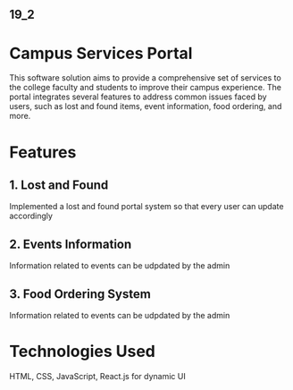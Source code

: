 ## 19_2
# Campus Services Portal
This software solution aims to provide a comprehensive set of services to the college faculty and students to improve their campus experience. 
The portal integrates several features to address common issues faced by users, such as lost and found items, event information, food ordering, and more.

# Features

## 1. Lost and Found
Implemented a lost and found portal system so that every user can  update accordingly
## 2. Events Information
Information related to events can be udpdated by the admin
## 3. Food Ordering System
Information related to events can be udpdated by the admin



# Technologies Used
HTML, CSS, JavaScript, React.js for dynamic UI

